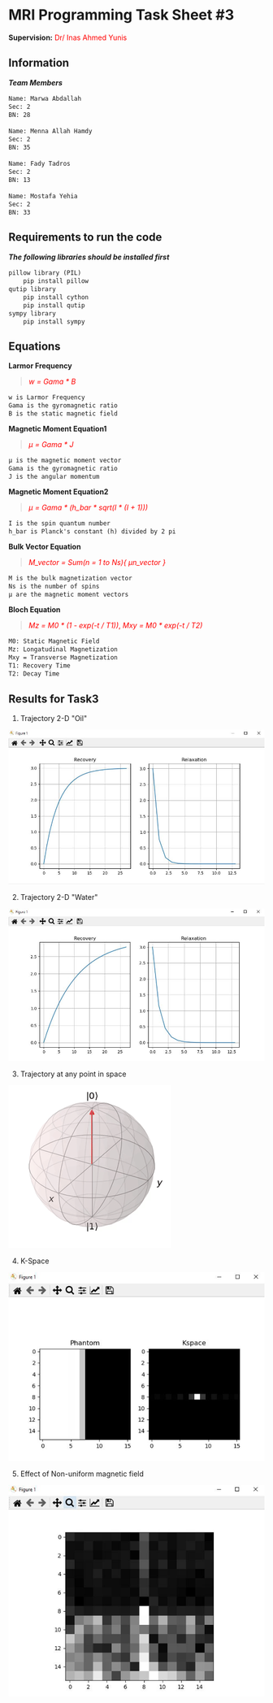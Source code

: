 # MRI Programming Task Sheet #3
**Supervision:** <span style = "color: red;"> Dr/ Inas Ahmed Yunis </span> 

## Information

***Team Members***

    Name: Marwa Abdallah
    Sec: 2
    BN: 28

    Name: Menna Allah Hamdy
    Sec: 2
    BN: 35

    Name: Fady Tadros
    Sec: 2
    BN: 13

    Name: Mostafa Yehia
    Sec: 2
    BN: 33

## Requirements to run the code
***The following libraries should be installed first***

    pillow library (PIL)
        pip install pillow
    qutip library
        pip install cython
        pip install qutip
    sympy library
        pip install sympy

## Equations
**Larmor Frequency**
> <span style="color: red;"> *w = Gama * B* </span>

    w is Larmor Frequency
    Gama is the gyromagnetic ratio
    B is the static magnetic field

**Magnetic Moment Equation1**
> <span style="color: red;"> *µ = Gama * J* </span>

    µ is the magnetic moment vector
    Gama is the gyromagnetic ratio
    J is the angular momentum

**Magnetic Moment Equation2**
> <span style="color: red;"> *µ = Gama * (h_bar * sqrt(I * (I + 1)))* </span>

    I is the spin quantum number
    h_bar is Planck's constant (h) divided by 2 pi

**Bulk Vector Equation**
> <span style="color: red;"> *M_vector = Sum(n = 1 to Ns){ µn_vector }* </span>

    M is the bulk magnetization vector
    Ns is the number of spins
    µ are the magnetic moment vectors

**Bloch Equation**
> <span style="color: red;"> *Mz = M0 * (1 - exp(-t / T1))*, </span> <span style="color: red;"> *Mxy = M0 * exp(-t / T2)* </span>

    M0: Static Magnetic Field
    Mz: Longatudinal Magnetization
    Mxy = Transverse Magnetization
    T1: Recovery Time
    T2: Decay Time

## Results for Task3
1. Trajectory 2-D "Oil"

![Oil Behaviour](https://github.com/mostafa20223/MRI-Task3/blob/master/Results/Oil.JPG)

2. Trajectory 2-D "Water"

![Water Behaviour](https://github.com/mostafa20223/MRI-Task3/blob/master/Results/Water.JPG)

3. Trajectory at any point in space

![Trajectory](https://github.com/mostafa20223/MRI-Task3/blob/master/Results/bloch.gif)

4. K-Space

![K Space](https://github.com/mostafa20223/MRI-Task3/blob/master/Results/K_Space.JPG)

5. Effect of Non-uniform magnetic field

![Non Uniform](https://github.com/mostafa20223/MRI-Task3/blob/master/Results/NU_Effect.JPG)
